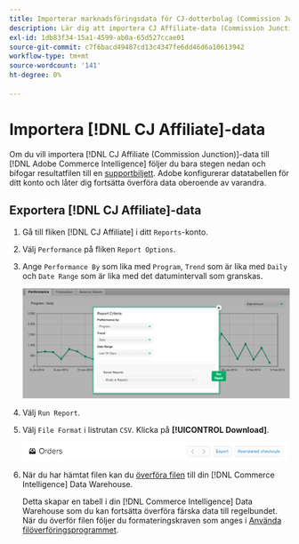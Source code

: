 ```yaml
---
title: Importerar marknadsföringsdata för CJ-dotterbolag (Commission Junction)
description: Lär dig att importera CJ Affiliate-data (Commission Junction) till  [!DNL Commerce Intelligence].L Commerce Intelligence&rbrack;.
exl-id: 1db83f34-15a1-4599-ab0a-65d527ccae01
source-git-commit: c7f6bacd49487cd13c4347fe6dd46d6a10613942
workflow-type: tm+mt
source-wordcount: '141'
ht-degree: 0%

---
```


# Importera [!DNL CJ Affiliate]-data

Om du vill importera [!DNL CJ Affiliate (Commission Junction)]-data till [!DNL Adobe Commerce Intelligence] följer du bara stegen nedan och bifogar resultatfilen till en [supportbiljett](https://experienceleague.adobe.com/docs/commerce-knowledge-base/kb/troubleshooting/miscellaneous/mbi-service-policies.html?lang=sv-SE). Adobe konfigurerar datatabellen för ditt konto och låter dig fortsätta överföra data oberoende av varandra.

## Exportera [!DNL CJ Affiliate]-data

1. Gå till fliken [!DNL CJ Affiliate] i ditt `Reports`-konto.

1. Välj `Performance` på fliken `Report Options`.

1. Ange `Performance By` som lika med `Program`, `Trend` som är lika med `Daily` och `Date Range` som är lika med det datumintervall som granskas.

   ![export-cj-affiliate-data](../../../assets/export-cj-affiliate-data-1.png)<!--{:.zoom}-->

1. Välj `Run Report`.

1. Välj `File Format` i listrutan `CSV`.  Klicka på **[!UICONTROL Download]**.

   ![exportera cj-filialdata](../../../assets/export-an-individual-order-2.jpg)<!--{:.zoom}-->

1. När du har hämtat filen kan du [överföra filen](../connecting-data/using-file-uploader.md) till din [!DNL Commerce Intelligence] Data Warehouse.

   Detta skapar en tabell i din [!DNL Commerce Intelligence] Data Warehouse som du kan fortsätta överföra färska data till regelbundet. När du överför filen följer du formateringskraven som anges i [Använda filöverföringsprogrammet](../connecting-data/using-file-uploader.md).

